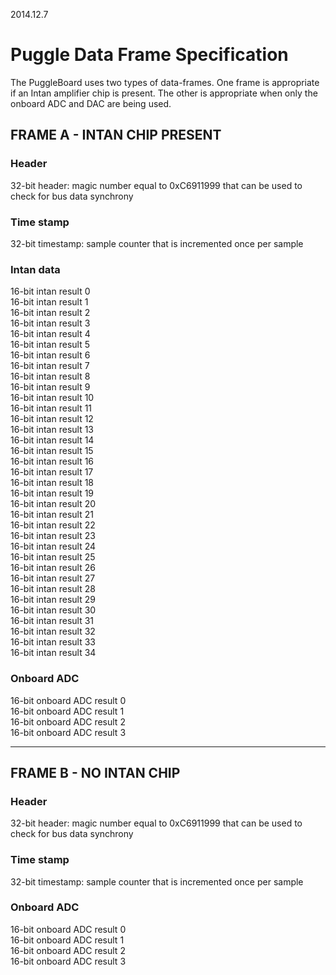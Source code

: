 2014.12.7
# Puggle Data Frame Specification

The PuggleBoard uses two types of data-frames. One frame is appropriate if an Intan amplifier chip is present. The other is appropriate when only the onboard ADC and DAC are being used.

## FRAME A - INTAN CHIP PRESENT

### Header
32-bit header: magic number equal to 0xC6911999 that can be used to check for bus data synchrony

### Time stamp
32-bit timestamp: sample counter that is incremented once per sample

### Intan data
16-bit intan result 0  
16-bit intan result 1  
16-bit intan result 2  
16-bit intan result 3  
16-bit intan result 4  
16-bit intan result 5  
16-bit intan result 6  
16-bit intan result 7  
16-bit intan result 8  
16-bit intan result 9  
16-bit intan result 10  
16-bit intan result 11  
16-bit intan result 12  
16-bit intan result 13  
16-bit intan result 14  
16-bit intan result 15  
16-bit intan result 16  
16-bit intan result 17  
16-bit intan result 18  
16-bit intan result 19  
16-bit intan result 20  
16-bit intan result 21  
16-bit intan result 22  
16-bit intan result 23  
16-bit intan result 24  
16-bit intan result 25  
16-bit intan result 26  
16-bit intan result 27  
16-bit intan result 28  
16-bit intan result 29  
16-bit intan result 30  
16-bit intan result 31  
16-bit intan result 32  
16-bit intan result 33  
16-bit intan result 34  

### Onboard ADC
16-bit onboard ADC result 0  
16-bit onboard ADC result 1  
16-bit onboard ADC result 2  
16-bit onboard ADC result 3  

-----

## FRAME B - NO INTAN CHIP

### Header
32-bit header: magic number equal to 0xC6911999 that can be used to check for bus data synchrony

### Time stamp
32-bit timestamp: sample counter that is incremented once per sample

### Onboard ADC
16-bit onboard ADC result 0  
16-bit onboard ADC result 1  
16-bit onboard ADC result 2  
16-bit onboard ADC result 3  

